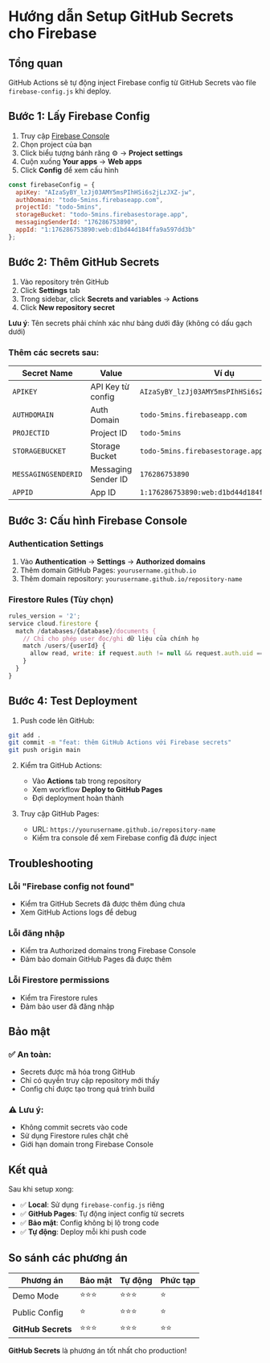 # Hướng dẫn Setup GitHub Secrets cho Firebase

## Tổng quan

GitHub Actions sẽ tự động inject Firebase config từ GitHub Secrets vào file `firebase-config.js` khi deploy.

## Bước 1: Lấy Firebase Config

1. Truy cập [Firebase Console](https://console.firebase.google.com/)
2. Chọn project của bạn
3. Click biểu tượng bánh răng ⚙️ → **Project settings**
4. Cuộn xuống **Your apps** → **Web apps**
5. Click **Config** để xem cấu hình

```javascript
const firebaseConfig = {
  apiKey: "AIzaSyBY_lzJj03AMY5msPIhHSi6s2jLzJXZ-jw",
  authDomain: "todo-5mins.firebaseapp.com",
  projectId: "todo-5mins",
  storageBucket: "todo-5mins.firebasestorage.app",
  messagingSenderId: "176286753890",
  appId: "1:176286753890:web:d1bd44d184ffa9a597dd3b"
};
```

## Bước 2: Thêm GitHub Secrets

1. Vào repository trên GitHub
2. Click **Settings** tab
3. Trong sidebar, click **Secrets and variables** → **Actions**
4. Click **New repository secret**

**Lưu ý**: Tên secrets phải chính xác như bảng dưới đây (không có dấu gạch dưới)

### Thêm các secrets sau:

| Secret Name | Value | Ví dụ |
|-------------|-------|-------|
| `APIKEY` | API Key từ config | `AIzaSyBY_lzJj03AMY5msPIhHSi6s2jLzJXZ-jw` |
| `AUTHDOMAIN` | Auth Domain | `todo-5mins.firebaseapp.com` |
| `PROJECTID` | Project ID | `todo-5mins` |
| `STORAGEBUCKET` | Storage Bucket | `todo-5mins.firebasestorage.app` |
| `MESSAGINGSENDERID` | Messaging Sender ID | `176286753890` |
| `APPID` | App ID | `1:176286753890:web:d1bd44d184ffa9a597dd3b` |

## Bước 3: Cấu hình Firebase Console

### Authentication Settings
1. Vào **Authentication** → **Settings** → **Authorized domains**
2. Thêm domain GitHub Pages: `yourusername.github.io`
3. Thêm domain repository: `yourusername.github.io/repository-name`

### Firestore Rules (Tùy chọn)
```javascript
rules_version = '2';
service cloud.firestore {
  match /databases/{database}/documents {
    // Chỉ cho phép user đọc/ghi dữ liệu của chính họ
    match /users/{userId} {
      allow read, write: if request.auth != null && request.auth.uid == userId;
    }
  }
}
```

## Bước 4: Test Deployment

1. Push code lên GitHub:
```bash
git add .
git commit -m "feat: thêm GitHub Actions với Firebase secrets"
git push origin main
```

2. Kiểm tra GitHub Actions:
   - Vào **Actions** tab trong repository
   - Xem workflow **Deploy to GitHub Pages**
   - Đợi deployment hoàn thành

3. Truy cập GitHub Pages:
   - URL: `https://yourusername.github.io/repository-name`
   - Kiểm tra console để xem Firebase config đã được inject

## Troubleshooting

### Lỗi "Firebase config not found"
- Kiểm tra GitHub Secrets đã được thêm đúng chưa
- Xem GitHub Actions logs để debug

### Lỗi đăng nhập
- Kiểm tra Authorized domains trong Firebase Console
- Đảm bảo domain GitHub Pages đã được thêm

### Lỗi Firestore permissions
- Kiểm tra Firestore rules
- Đảm bảo user đã đăng nhập

## Bảo mật

### ✅ An toàn:
- Secrets được mã hóa trong GitHub
- Chỉ có quyền truy cập repository mới thấy
- Config chỉ được tạo trong quá trình build

### ⚠️ Lưu ý:
- Không commit secrets vào code
- Sử dụng Firestore rules chặt chẽ
- Giới hạn domain trong Firebase Console

## Kết quả

Sau khi setup xong:
- ✅ **Local**: Sử dụng `firebase-config.js` riêng
- ✅ **GitHub Pages**: Tự động inject config từ secrets
- ✅ **Bảo mật**: Config không bị lộ trong code
- ✅ **Tự động**: Deploy mỗi khi push code

## So sánh các phương án

| Phương án | Bảo mật | Tự động | Phức tạp |
|-----------|---------|---------|----------|
| Demo Mode | ⭐⭐⭐ | ⭐⭐⭐ | ⭐ |
| Public Config | ⭐ | ⭐⭐⭐ | ⭐ |
| **GitHub Secrets** | ⭐⭐⭐ | ⭐⭐⭐ | ⭐⭐ |

**GitHub Secrets** là phương án tốt nhất cho production!
